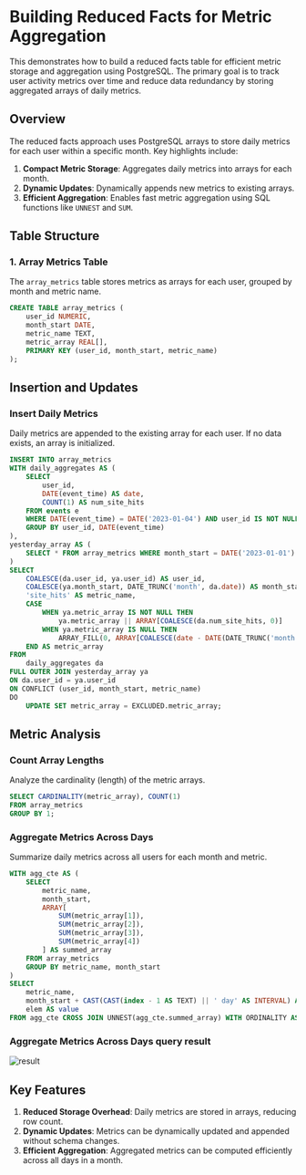 # Building Reduced Facts for Metric Aggregation

This demonstrates how to build a reduced facts table for efficient metric storage and aggregation using PostgreSQL. The primary goal is to track user activity metrics over time and reduce data redundancy by storing aggregated arrays of daily metrics.



## Overview

The reduced facts approach uses PostgreSQL arrays to store daily metrics for each user within a specific month. Key highlights include:
1. **Compact Metric Storage**: Aggregates daily metrics into arrays for each month.
2. **Dynamic Updates**: Dynamically appends new metrics to existing arrays.
3. **Efficient Aggregation**: Enables fast metric aggregation using SQL functions like `UNNEST` and `SUM`.


## Table Structure

### 1. Array Metrics Table
The `array_metrics` table stores metrics as arrays for each user, grouped by month and metric name.

```sql
CREATE TABLE array_metrics (
    user_id NUMERIC,
    month_start DATE,
    metric_name TEXT,
    metric_array REAL[],
    PRIMARY KEY (user_id, month_start, metric_name)
);
```


## Insertion and Updates

### Insert Daily Metrics
Daily metrics are appended to the existing array for each user. If no data exists, an array is initialized.

```sql
INSERT INTO array_metrics
WITH daily_aggregates AS (
    SELECT 
        user_id,
        DATE(event_time) AS date,
        COUNT(1) AS num_site_hits
    FROM events e 
    WHERE DATE(event_time) = DATE('2023-01-04') AND user_id IS NOT NULL
    GROUP BY user_id, DATE(event_time)
),
yesterday_array AS (
    SELECT * FROM array_metrics WHERE month_start = DATE('2023-01-01')
)
SELECT
    COALESCE(da.user_id, ya.user_id) AS user_id,
    COALESCE(ya.month_start, DATE_TRUNC('month', da.date)) AS month_start,
    'site_hits' AS metric_name,
    CASE 
        WHEN ya.metric_array IS NOT NULL THEN 
            ya.metric_array || ARRAY[COALESCE(da.num_site_hits, 0)]
        WHEN ya.metric_array IS NULL THEN
            ARRAY_FILL(0, ARRAY[COALESCE(date - DATE(DATE_TRUNC('month', date)), 0)]) || ARRAY[COALESCE(da.num_site_hits, 0)]
    END AS metric_array
FROM
    daily_aggregates da
FULL OUTER JOIN yesterday_array ya 
ON da.user_id = ya.user_id
ON CONFLICT (user_id, month_start, metric_name)
DO 
    UPDATE SET metric_array = EXCLUDED.metric_array;
```


## Metric Analysis

### Count Array Lengths
Analyze the cardinality (length) of the metric arrays.

```sql
SELECT CARDINALITY(metric_array), COUNT(1)
FROM array_metrics
GROUP BY 1;
```

### Aggregate Metrics Across Days
Summarize daily metrics across all users for each month and metric.

```sql
WITH agg_cte AS (
    SELECT
        metric_name,
        month_start,
        ARRAY[
            SUM(metric_array[1]),
            SUM(metric_array[2]),
            SUM(metric_array[3]),
            SUM(metric_array[4])
        ] AS summed_array
    FROM array_metrics
    GROUP BY metric_name, month_start
)
SELECT
    metric_name,
    month_start + CAST(CAST(index - 1 AS TEXT) || ' day' AS INTERVAL) AS date,
    elem AS value
FROM agg_cte CROSS JOIN UNNEST(agg_cte.summed_array) WITH ORDINALITY AS a(elem, index);
```


### Aggregate Metrics Across Days query result
![result](https://github.com/user-attachments/assets/6c08c6a6-a53c-4621-b712-7afc80e18914)



## Key Features

1. **Reduced Storage Overhead**: Daily metrics are stored in arrays, reducing row count.
2. **Dynamic Updates**: Metrics can be dynamically updated and appended without schema changes.
3. **Efficient Aggregation**: Aggregated metrics can be computed efficiently across all days in a month.
